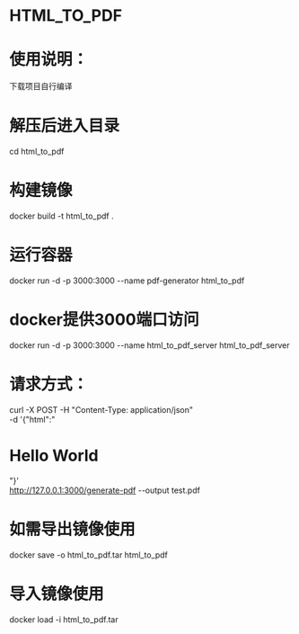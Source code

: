 # HTML_TO_PDF

# 使用说明：
下载项目自行编译

# 解压后进入目录
cd html_to_pdf

# 构建镜像
docker build -t html_to_pdf .

# 运行容器
docker run -d -p 3000:3000 --name pdf-generator html_to_pdf


# docker提供3000端口访问
docker run -d -p 3000:3000 --name html_to_pdf_server html_to_pdf_server

# 请求方式：
curl -X POST -H "Content-Type: application/json" \
-d '{"html":"<html><body><h1>Hello World</h1></body></html>"}' \
http://127.0.0.1:3000/generate-pdf --output test.pdf



# 如需导出镜像使用
docker save -o html_to_pdf.tar html_to_pdf
# 导入镜像使用
docker load -i html_to_pdf.tar

